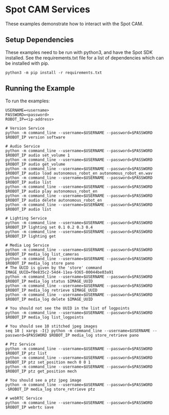 <!--
Copyright (c) 2021 Boston Dynamics, Inc.  All rights reserved.

Downloading, reproducing, distributing or otherwise using the SDK Software
is subject to the terms and conditions of the Boston Dynamics Software
Development Kit License (20191101-BDSDK-SL).
-->

# Spot CAM Services

These examples demonstrate how to interact with the Spot CAM.

## Setup Dependencies
These examples need to be run with python3, and have the Spot SDK installed. See the requirements.txt file for a list of dependencies which can be installed with pip.
```
python3 -m pip install -r requirements.txt
```

## Running the Example
To run the examples:
```
USERNAME=<username>
PASSWORD=<password>
ROBOT_IP=<ip-address>

# Version Service
python -m command_line --username=$USERNAME --password=$PASSWORD $ROBOT_IP version software

# Audio Service
python -m command_line --username=$USERNAME --password=$PASSWORD $ROBOT_IP audio set_volume 1
python -m command_line --username=$USERNAME --password=$PASSWORD $ROBOT_IP audio get_volume
python -m command_line --username=$USERNAME --password=$PASSWORD $ROBOT_IP audio load autonomous_robot_en autonomous_robot_en.wav
python -m command_line --username=$USERNAME --password=$PASSWORD $ROBOT_IP audio list
python -m command_line --username=$USERNAME --password=$PASSWORD $ROBOT_IP audio play autonomous_robot_en
python -m command_line --username=$USERNAME --password=$PASSWORD $ROBOT_IP audio delete autonomous_robot_en
python -m command_line --username=$USERNAME --password=$PASSWORD $ROBOT_IP audio list

# Lighting Service
python -m command_line --username=$USERNAME --password=$PASSWORD $ROBOT_IP lighting set 0.1 0.2 0.3 0.4
python -m command_line --username=$USERNAME --password=$PASSWORD $ROBOT_IP lighting get

# Media Log Service
python -m command_line --username=$USERNAME --password=$PASSWORD $ROBOT_IP media_log list_cameras
python -m command_line --username=$USERNAME --password=$PASSWORD $ROBOT_IP media_log store pano
# The UUID is given by the 'store' command
IMAGE_UUID=f0e835c2-54d4-11ea-9365-00044be03a91
python -m command_line --username=$USERNAME --password=$PASSWORD $ROBOT_IP media_log status $IMAGE_UUID
python -m command_line --username=$USERNAME --password=$PASSWORD $ROBOT_IP media_log retrieve $IMAGE_UUID
python -m command_line --username=$USERNAME --password=$PASSWORD $ROBOT_IP media_log delete $IMAGE_UUID

# You should not see the UUID in the list of logpoints
python -m command_line --username=$USERNAME --password=$PASSWORD $ROBOT_IP media_log list_logpoints

# You should see 10 stitched jpeg images
seq 10 | xargs -I{} python -m command_line --username=$USERNAME --password=$PASSWORD $ROBOT_IP media_log store_retrieve pano

# Ptz Service
python -m command_line --username=$USERNAME --password=$PASSWORD $ROBOT_IP ptz list
python -m command_line --username=$USERNAME --password=$PASSWORD $ROBOT_IP ptz set_position mech 0 0 1
python -m command_line --username=$USERNAME --password=$PASSWORD $ROBOT_IP ptz get_position mech

# You should see a ptz jpeg image
python -m command_line --username=$USERNAME --password=$PASSWORD -$ROBOT_IP media_log store_retrieve ptz

# webRTC Service
python -m command_line --username=$USERNAME --password=$PASSWORD $ROBOT_IP webrtc save
```
